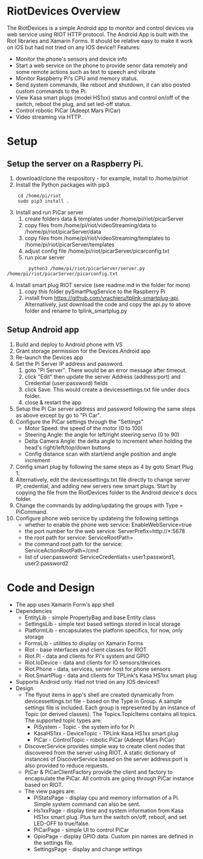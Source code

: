 # RiotDevices Overview
The RiotDevices is a simple Android app to monitor and control devices via web service using RIOT HTTP protocol.
The Android App is built with the Riot libraries and Xamarin Forms.
It should be relative easy to make it work on iOS but had not tried on any IOS device!!
Features:
* Monitor the phone's sensors and device info
* Start a web service on the phone to provide senor data remotely and some remote actions such as text to speech and vibrate
* Monitor Raspberry Pi's CPU amd memory status. 
* Send system commands, like reboot and shutdown, it can also posted custom commands to the Pi.
* View Kasa smart plugs (model HS1xx) status and control on/off of the switch, reboot the plug, and set led-off status.
* Control robotic PiCar (Adeept Mars PiCar)
* Video streaming via HTTP.

# Setup
## Setup the server on a Raspberry Pi.
1. download/clone the respository - for example, install to /home/pi/riot
2. Install the Python packages with pip3
```
    cd /home/pi/riot
    sudo pip3 install .
```
3. Install and run PiCar server
    1. create folders data & templates under /home/pi/riot/picarServer
    2. copy files from /home/pi/riot/videoStreaming/data to /home/pi/riot/picarServer/data
    3. copy files from /home/pi/riot/videoStreaming/templates to /home/pi/riot/picarServer/templates
    4. adjust config file /home/pi/riot/picarServer/picarconfig.txt
    5. run picar server
```
        python3 /home/pi/riot/picarServer/server.py /home/pi/riot/picarServer/picarconfig.txt
```
4. Install smart plug RIOT service (see readme.md in the folder for more)
    1. copy this folder pySmartPlugService to the Raspberry Pi
    2. install from https://github.com/vrachieru/tplink-smartplug-api. Alternatively, just download the code and copy the api.py to above folder and rename to tplink_smartplug.py

## Setup Android app
1. Build and deploy to Android phone with VS
2. Grant storage permission for the Devices.Android app
3. Re-launch the Devices app
4. Set the Pi Server IP address and password.
    1. goto "Pi Server". There would be an error message after timeout.
    2. click "Edit" then update the server Address (address:port) and Credential (user:password) fields
    3. click Save. This would create a devicessettings.txt file under docs folder.
    4. close & restart the app
5. Setup the Pi Car server address and password following the same steps as above except by go to "Pi Car".
6. Configure the PiCar settings through the "Settings"
    * Motor Speed: the speed of the motor (0 to 100)
    * Steering Angle: the angle for left/right steering servo (0 to 90)
    * Delta Camera Angle: the delta angle to increment when holding the head's right/left/top/down buttons
    * Config distance scan with start/end angle position and angle increment
7. Config smart plug by following the same steps as 4 by goto Smart Plug 1.
8. Alternatively, edit the devicessettings.txt file directly to change server IP, credential, and adding new servers new smart plugs. Start by copying the file from the RiotDevices folder to the Android device's docs folder.
9. Change the commands by adding/updating the groups with Type = PiCommand.
10. Configure phone web service by updateing the following settings
    * whether to enable the phone web service: EnableWebService=true
    * the port number for the web service: ServerPrefix=http://*:5678
    * the root path for service: ServiceRootPath=
    * the command root path for the service: ServiceActionRootPath=/cmd
    * list of user:password: ServiceCredentials= user1:password1, user2:password2

# Code and Design
* The app uses Xamarin Form's app shell
* Dependencies
    * EntityLib - simple PropertyBag and base Entity class
    * SettingsLib - simple text based settings stored in local storage
    * PlatformLib - encapsulates the platform specifics, for now, only storage
    * FormsLib - utilities to display on Xamarin Forms
    * Riot - base interfaces and client classes for RIOT
    * Riot.Pi - data and clients for Pi's system and GPIO
    * Riot.IoDevice - data and clients for IO sensors/devices
    * Riot.Phone - data, services, server host for phone sensors
    * Riot.SmartPlug - data and clients for TPLink's Kasa HS1xx smart plug
* Supports Android only. Had not tried on any IOS devices!!
* Design
    * The flyout items in app's shell are created dynamically from devicessettings.txt file - based on the Type in Group. A sample settings file is included.
      Each group is represented by an instance of Topic (or derived classes). The Topics.TopicItems contains all topics. The supported topic types are: 
        * PiSystem - Topic - the system info for Pi
        * KasaHS1xx - DeviceTopic - TPLink Kasa HS1xx smart plug
        * PiCar - ControlTopic - robotic PiCar (Adeept Mars PiCar)
    * DiscoverService provides simple way to create client nodes that discovered from the server using RIOT.
      A static dictionary of instances of DiscoverService based on the server address:port is also provided to reduce requests.
    * PiCar & PiCarClientFactory provide the client and factory to encapsulate the PiCar. All controls are going through PiCar instance based on RIOT.
    * The view pages are:
        * PiStatsPage - display cpu and memory information of a Pi. Simple system command can also be sent.
        * Hs1xxPage - display time and system information from Kasa HS1xx smart plug. Plus turn the switch on/off, reboot, and set LED-OFF to true/false.
        * PiCarPage - simple UI to control PiCar
        * GpioPage - display GPIO data. Custom pin names are defined in the settings file.
        * SettingsPage - display and change settings

